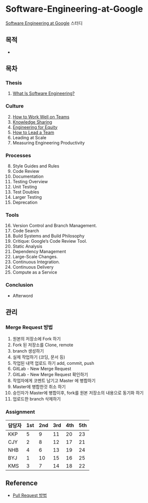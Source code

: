 # Software-Engineering-at-Google
[Software Engineering at Google](https://abseil.io/resources/swe_at_google.2.pdf) 스터디

## 목적
* 

## 목차
### Thesis
1. [What Is Software Engineering?](chapter/01_what_is_software_engineering.md)
### Culture
2. [How to Work Well on Teams](chapter/02_what_is_software_engineering.md)
3. [Knowledge Sharing](chapter/03_what_is_software_engineering.md)
4. [Engineering for Equity](chapter/04_what_is_software_engineering.md)
5. [How to Lead a Team](chapter/05_what_is_software_engineering.md)
6. Leading at Scale
7. Measuring Engineering Productivity
### Processes
8. Style Guides and Rules
9. Code Review
10. Documentation
11. Testing Overview
12. Unit Testing
13. Test Doubles
14. Larger Testing
15. Deprecation

### Tools
16. Version Control and Branch Management.
17. Code Search
18. Build Systems and Build Philosophy
19. Critique: Google’s Code Review Tool.
20. Static Analysis
21. Dependency Management
22. Large-Scale Changes.
23. Continuous Integration.
24. Continuous Delivery
25. Compute as a Service

### Conclusion
* Afterword

## 관리
### Merge Request 방법
1. 원본의 저장소에 Fork 하기
2. Fork 된 저장소를 Clone, remote
3. branch 생성하기
4. 실제 작업하기 (코딩, 문서 등)
5. 작업된 내역 업로드 하기 add, commit, push
6. GitLab - New Merge Request
7. GitLab - New Merge Request 확인하기
8. 작업자에게 코멘트 남기고 Master 에 병합하기
9. Master에 병합한것 취소 하기
10. 승인자가 Master에 병합이후, fork를 원본 저장소의 내용으로 동기화 하기
13. 업로드한 branch 삭제하기

### Assignment
| 담당자 | 1st | 2nd | 3rd | 4th | 5th |
| ------ | --- | --- | --- | --- | --- |
| KKP    | 5   | 9   | 11  | 20  | 23  |
| CJY    | 2   | 8   | 12  | 17  | 21  |
| NHB    | 4   | 6   | 13  | 19  | 24  |
| BYJ    | 1   | 10  | 15  | 16  | 25  |
| KMS    | 3   | 7   | 14  | 18  | 22  |

## Reference
* [Pull Request 방법](https://serpiko.tistory.com/853)
